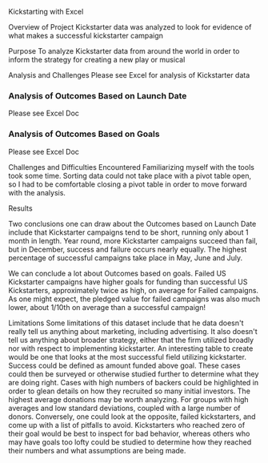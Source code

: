 Kickstarting with Excel

Overview of Project
Kickstarter data was analyzed to look for evidence of what makes a successful kickstarter campaign

Purpose
To analyze Kickstarter data from around the world in order to inform the strategy for creating a new play or musical

Analysis and Challenges
Please see Excel for analysis of Kickstarter data

### Analysis of Outcomes Based on Launch Date 
Please see Excel Doc

### Analysis of Outcomes Based on Goals 
Please see Excel Doc

Challenges and Difficulties Encountered
Familiarizing myself with the tools took some time. Sorting data could not take place with a pivot table open, so I had to be comfortable closing a pivot table in order to move forward with the analysis.

Results

Two conclusions one can draw about the Outcomes based on Launch Date include that Kickstarter campaigns tend to be short, running only about 1 month in length.
Year round, more Kickstarter campaigns succeed than fail, but in December, success and failure occurs nearly equally. 
The highest percentage of successful campaigns take place in May, June and July.

We can conclude a lot about Outcomes based on goals. Failed US Kickstarter campaigns have higher goals for funding than successful US Kickstarters, approximately twice as high, on average for Failed campaigns. 
As one might expect, the pledged value for failed campaigns was also much lower, about 1/10th on average than a successful campaign!

Limitations
Some limitations of this dataset include that he data doesn't really tell us anything about marketing, including advertising. It also doesn't tell us anything about broader strategy, either that the firm utilized broadly nor with respect to implementing kickstarter. An interesting table to create would be one that looks at the most successful field utilizing kickstarter. Success could be defined as amount funded above goal. These cases could then be surveyed or otherwise studied further to determine what they are doing right. Cases with high numbers of backers could be highlighted in order to glean details on how they recruited so many initial investors. 
The highest average donations may be worth analyzing. For groups with high averages and low standard deviations, coupled with a large number of donors.
Conversely, one could look at the opposite, failed kickstarters, and come up with a list of pitfalls to avoid. Kickstarters who reached zero of their goal would be best to inspect for bad behavior, whereas others who may have goals too lofty could be studied to determine how they reached their numbers and what assumptions are being made.
